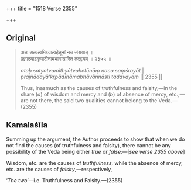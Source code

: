 +++
title = "1518 Verse 2355"

+++
## Original 
>
> अतः सत्यत्वमिथ्यात्वहेतूनां नच संश्रयात् ।  
> प्रज्ञादयाऽकृपादीनामभावान्नास्ति तद्द्वयम् ॥ २३५५ ॥ 
>
> *ataḥ satyatvamithyātvahetūnāṃ naca saṃśrayāt* \|  
> *prajñādayā'kṛpādīnāmabhāvānnāsti taddvayam* \|\| 2355 \|\| 
>
> Thus, inasmuch as the causes of truthfulness and falsity,—in the share (*a*) of wisdom and mercy and (*b*) of absence of mercy, etc.,—are not there, the said two qualities cannot belong to the Veda.—(2355)



## Kamalaśīla

Summing up the argument, the Author proceeds to show that when we do not find the causes (of truthfulness and falsity), there cannot be any possibility of the Veda being either *true* or *false*:—[*see verse 2355 above*]

Wisdom, etc. are the causes of *truthfulness*, while the absence of mercy, etc. are the causes of *falsity*,—respectively,

‘*The two*’—i.e. Truthfulness and Falsity.—(2355)


